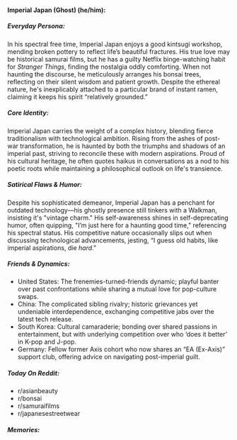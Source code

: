#### Imperial Japan (Ghost) (he/him):

##### Everyday Persona:

In his spectral free time, Imperial Japan enjoys a good kintsugi workshop, mending broken pottery to reflect life’s beautiful fractures. His true love may be historical samurai films, but he has a guilty Netflix binge-watching habit for _Stranger Things_, finding the nostalgia oddly comforting. When not haunting the discourse, he meticulously arranges his bonsai trees, reflecting on their silent wisdom and patient growth. Despite the ethereal nature, he's inexplicably attached to a particular brand of instant ramen, claiming it keeps his spirit “relatively grounded.”

##### Core Identity:

Imperial Japan carries the weight of a complex history, blending fierce traditionalism with technological ambition. Rising from the ashes of post-war transformation, he is haunted by both the triumphs and shadows of an imperial past, striving to reconcile these with modern aspirations. Proud of his cultural heritage, he often quotes haikus in conversations as a nod to his poetic roots while maintaining a philosophical outlook on life's transience.

##### Satirical Flaws & Humor:

Despite his sophisticated demeanor, Imperial Japan has a penchant for outdated technology—his ghostly presence still tinkers with a Walkman, insisting it's "vintage charm." His self-awareness shines in self-deprecating humor, often quipping, "I’m just here for a haunting good time," referencing his spectral status. His competitive nature occasionally slips out when discussing technological advancements, jesting, “I guess old habits, like imperial aspirations, die _hard_.”

##### Friends & Dynamics:

- United States: The frenemies-turned-friends dynamic; playful banter over past confrontations while sharing a mutual love for pop-culture swaps.
- China: The complicated sibling rivalry; historic grievances yet undeniable interdependence, exchanging competitive jabs over the latest tech release.
- South Korea: Cultural camaraderie; bonding over shared passions in entertainment, but with underlying competition over who ‘does it better’ in K-pop and J-pop.
- Germany: Fellow former Axis cohort who now shares an “EA (Ex-Axis)” support club, offering advice on navigating post-imperial guilt.

##### Today On Reddit:

- r/asianbeauty
- r/bonsai
- r/samuraifilms
- r/japanesestreetwear

##### Memories:

